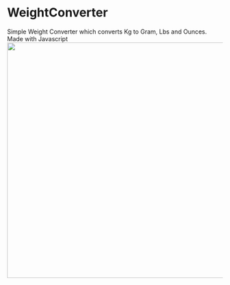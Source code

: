 # WeightConverter
Simple Weight Converter which converts Kg to Gram, Lbs and Ounces. Made with Javascript
<br>
<img src="https://media.giphy.com/media/581Wi9jH5ROhgS7eyS/giphy.gif" width="700" height="550" />
